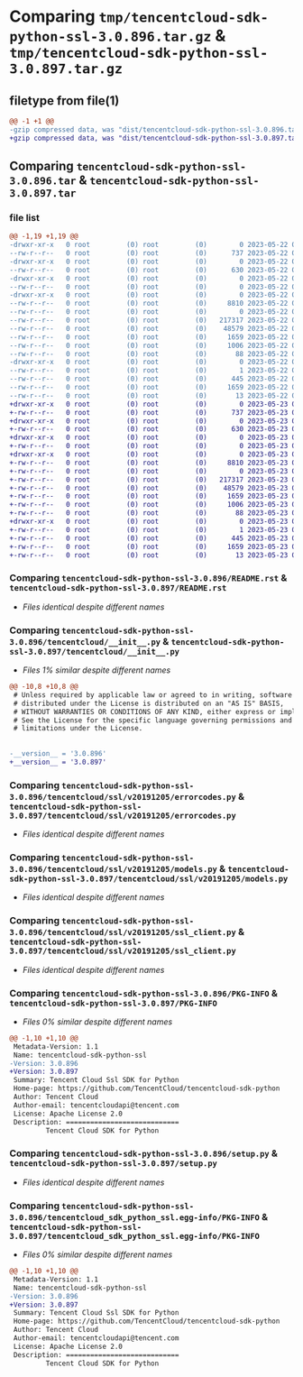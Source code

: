 # Comparing `tmp/tencentcloud-sdk-python-ssl-3.0.896.tar.gz` & `tmp/tencentcloud-sdk-python-ssl-3.0.897.tar.gz`

## filetype from file(1)

```diff
@@ -1 +1 @@
-gzip compressed data, was "dist/tencentcloud-sdk-python-ssl-3.0.896.tar", last modified: Mon May 22 00:31:27 2023, max compression
+gzip compressed data, was "dist/tencentcloud-sdk-python-ssl-3.0.897.tar", last modified: Tue May 23 02:30:34 2023, max compression
```

## Comparing `tencentcloud-sdk-python-ssl-3.0.896.tar` & `tencentcloud-sdk-python-ssl-3.0.897.tar`

### file list

```diff
@@ -1,19 +1,19 @@
-drwxr-xr-x   0 root         (0) root         (0)        0 2023-05-22 00:31:27.000000 tencentcloud-sdk-python-ssl-3.0.896/
--rw-r--r--   0 root         (0) root         (0)      737 2023-05-22 00:31:26.000000 tencentcloud-sdk-python-ssl-3.0.896/README.rst
-drwxr-xr-x   0 root         (0) root         (0)        0 2023-05-22 00:31:27.000000 tencentcloud-sdk-python-ssl-3.0.896/tencentcloud/
--rw-r--r--   0 root         (0) root         (0)      630 2023-05-22 00:31:26.000000 tencentcloud-sdk-python-ssl-3.0.896/tencentcloud/__init__.py
-drwxr-xr-x   0 root         (0) root         (0)        0 2023-05-22 00:31:27.000000 tencentcloud-sdk-python-ssl-3.0.896/tencentcloud/ssl/
--rw-r--r--   0 root         (0) root         (0)        0 2023-05-22 00:31:26.000000 tencentcloud-sdk-python-ssl-3.0.896/tencentcloud/ssl/__init__.py
-drwxr-xr-x   0 root         (0) root         (0)        0 2023-05-22 00:31:27.000000 tencentcloud-sdk-python-ssl-3.0.896/tencentcloud/ssl/v20191205/
--rw-r--r--   0 root         (0) root         (0)     8810 2023-05-22 00:31:26.000000 tencentcloud-sdk-python-ssl-3.0.896/tencentcloud/ssl/v20191205/errorcodes.py
--rw-r--r--   0 root         (0) root         (0)        0 2023-05-22 00:31:26.000000 tencentcloud-sdk-python-ssl-3.0.896/tencentcloud/ssl/v20191205/__init__.py
--rw-r--r--   0 root         (0) root         (0)   217317 2023-05-22 00:31:26.000000 tencentcloud-sdk-python-ssl-3.0.896/tencentcloud/ssl/v20191205/models.py
--rw-r--r--   0 root         (0) root         (0)    48579 2023-05-22 00:31:26.000000 tencentcloud-sdk-python-ssl-3.0.896/tencentcloud/ssl/v20191205/ssl_client.py
--rw-r--r--   0 root         (0) root         (0)     1659 2023-05-22 00:31:27.000000 tencentcloud-sdk-python-ssl-3.0.896/PKG-INFO
--rw-r--r--   0 root         (0) root         (0)     1006 2023-05-22 00:31:26.000000 tencentcloud-sdk-python-ssl-3.0.896/setup.py
--rw-r--r--   0 root         (0) root         (0)       88 2023-05-22 00:31:27.000000 tencentcloud-sdk-python-ssl-3.0.896/setup.cfg
-drwxr-xr-x   0 root         (0) root         (0)        0 2023-05-22 00:31:27.000000 tencentcloud-sdk-python-ssl-3.0.896/tencentcloud_sdk_python_ssl.egg-info/
--rw-r--r--   0 root         (0) root         (0)        1 2023-05-22 00:31:27.000000 tencentcloud-sdk-python-ssl-3.0.896/tencentcloud_sdk_python_ssl.egg-info/dependency_links.txt
--rw-r--r--   0 root         (0) root         (0)      445 2023-05-22 00:31:27.000000 tencentcloud-sdk-python-ssl-3.0.896/tencentcloud_sdk_python_ssl.egg-info/SOURCES.txt
--rw-r--r--   0 root         (0) root         (0)     1659 2023-05-22 00:31:27.000000 tencentcloud-sdk-python-ssl-3.0.896/tencentcloud_sdk_python_ssl.egg-info/PKG-INFO
--rw-r--r--   0 root         (0) root         (0)       13 2023-05-22 00:31:27.000000 tencentcloud-sdk-python-ssl-3.0.896/tencentcloud_sdk_python_ssl.egg-info/top_level.txt
+drwxr-xr-x   0 root         (0) root         (0)        0 2023-05-23 02:30:34.000000 tencentcloud-sdk-python-ssl-3.0.897/
+-rw-r--r--   0 root         (0) root         (0)      737 2023-05-23 02:30:34.000000 tencentcloud-sdk-python-ssl-3.0.897/README.rst
+drwxr-xr-x   0 root         (0) root         (0)        0 2023-05-23 02:30:34.000000 tencentcloud-sdk-python-ssl-3.0.897/tencentcloud/
+-rw-r--r--   0 root         (0) root         (0)      630 2023-05-23 02:30:34.000000 tencentcloud-sdk-python-ssl-3.0.897/tencentcloud/__init__.py
+drwxr-xr-x   0 root         (0) root         (0)        0 2023-05-23 02:30:34.000000 tencentcloud-sdk-python-ssl-3.0.897/tencentcloud/ssl/
+-rw-r--r--   0 root         (0) root         (0)        0 2023-05-23 02:30:34.000000 tencentcloud-sdk-python-ssl-3.0.897/tencentcloud/ssl/__init__.py
+drwxr-xr-x   0 root         (0) root         (0)        0 2023-05-23 02:30:34.000000 tencentcloud-sdk-python-ssl-3.0.897/tencentcloud/ssl/v20191205/
+-rw-r--r--   0 root         (0) root         (0)     8810 2023-05-23 02:30:34.000000 tencentcloud-sdk-python-ssl-3.0.897/tencentcloud/ssl/v20191205/errorcodes.py
+-rw-r--r--   0 root         (0) root         (0)        0 2023-05-23 02:30:34.000000 tencentcloud-sdk-python-ssl-3.0.897/tencentcloud/ssl/v20191205/__init__.py
+-rw-r--r--   0 root         (0) root         (0)   217317 2023-05-23 02:30:34.000000 tencentcloud-sdk-python-ssl-3.0.897/tencentcloud/ssl/v20191205/models.py
+-rw-r--r--   0 root         (0) root         (0)    48579 2023-05-23 02:30:34.000000 tencentcloud-sdk-python-ssl-3.0.897/tencentcloud/ssl/v20191205/ssl_client.py
+-rw-r--r--   0 root         (0) root         (0)     1659 2023-05-23 02:30:34.000000 tencentcloud-sdk-python-ssl-3.0.897/PKG-INFO
+-rw-r--r--   0 root         (0) root         (0)     1006 2023-05-23 02:30:34.000000 tencentcloud-sdk-python-ssl-3.0.897/setup.py
+-rw-r--r--   0 root         (0) root         (0)       88 2023-05-23 02:30:34.000000 tencentcloud-sdk-python-ssl-3.0.897/setup.cfg
+drwxr-xr-x   0 root         (0) root         (0)        0 2023-05-23 02:30:34.000000 tencentcloud-sdk-python-ssl-3.0.897/tencentcloud_sdk_python_ssl.egg-info/
+-rw-r--r--   0 root         (0) root         (0)        1 2023-05-23 02:30:34.000000 tencentcloud-sdk-python-ssl-3.0.897/tencentcloud_sdk_python_ssl.egg-info/dependency_links.txt
+-rw-r--r--   0 root         (0) root         (0)      445 2023-05-23 02:30:34.000000 tencentcloud-sdk-python-ssl-3.0.897/tencentcloud_sdk_python_ssl.egg-info/SOURCES.txt
+-rw-r--r--   0 root         (0) root         (0)     1659 2023-05-23 02:30:34.000000 tencentcloud-sdk-python-ssl-3.0.897/tencentcloud_sdk_python_ssl.egg-info/PKG-INFO
+-rw-r--r--   0 root         (0) root         (0)       13 2023-05-23 02:30:34.000000 tencentcloud-sdk-python-ssl-3.0.897/tencentcloud_sdk_python_ssl.egg-info/top_level.txt
```

### Comparing `tencentcloud-sdk-python-ssl-3.0.896/README.rst` & `tencentcloud-sdk-python-ssl-3.0.897/README.rst`

 * *Files identical despite different names*

### Comparing `tencentcloud-sdk-python-ssl-3.0.896/tencentcloud/__init__.py` & `tencentcloud-sdk-python-ssl-3.0.897/tencentcloud/__init__.py`

 * *Files 1% similar despite different names*

```diff
@@ -10,8 +10,8 @@
 # Unless required by applicable law or agreed to in writing, software
 # distributed under the License is distributed on an "AS IS" BASIS,
 # WITHOUT WARRANTIES OR CONDITIONS OF ANY KIND, either express or implied.
 # See the License for the specific language governing permissions and
 # limitations under the License.
 
 
-__version__ = '3.0.896'
+__version__ = '3.0.897'
```

### Comparing `tencentcloud-sdk-python-ssl-3.0.896/tencentcloud/ssl/v20191205/errorcodes.py` & `tencentcloud-sdk-python-ssl-3.0.897/tencentcloud/ssl/v20191205/errorcodes.py`

 * *Files identical despite different names*

### Comparing `tencentcloud-sdk-python-ssl-3.0.896/tencentcloud/ssl/v20191205/models.py` & `tencentcloud-sdk-python-ssl-3.0.897/tencentcloud/ssl/v20191205/models.py`

 * *Files identical despite different names*

### Comparing `tencentcloud-sdk-python-ssl-3.0.896/tencentcloud/ssl/v20191205/ssl_client.py` & `tencentcloud-sdk-python-ssl-3.0.897/tencentcloud/ssl/v20191205/ssl_client.py`

 * *Files identical despite different names*

### Comparing `tencentcloud-sdk-python-ssl-3.0.896/PKG-INFO` & `tencentcloud-sdk-python-ssl-3.0.897/PKG-INFO`

 * *Files 0% similar despite different names*

```diff
@@ -1,10 +1,10 @@
 Metadata-Version: 1.1
 Name: tencentcloud-sdk-python-ssl
-Version: 3.0.896
+Version: 3.0.897
 Summary: Tencent Cloud Ssl SDK for Python
 Home-page: https://github.com/TencentCloud/tencentcloud-sdk-python
 Author: Tencent Cloud
 Author-email: tencentcloudapi@tencent.com
 License: Apache License 2.0
 Description: ============================
         Tencent Cloud SDK for Python
```

### Comparing `tencentcloud-sdk-python-ssl-3.0.896/setup.py` & `tencentcloud-sdk-python-ssl-3.0.897/setup.py`

 * *Files identical despite different names*

### Comparing `tencentcloud-sdk-python-ssl-3.0.896/tencentcloud_sdk_python_ssl.egg-info/PKG-INFO` & `tencentcloud-sdk-python-ssl-3.0.897/tencentcloud_sdk_python_ssl.egg-info/PKG-INFO`

 * *Files 0% similar despite different names*

```diff
@@ -1,10 +1,10 @@
 Metadata-Version: 1.1
 Name: tencentcloud-sdk-python-ssl
-Version: 3.0.896
+Version: 3.0.897
 Summary: Tencent Cloud Ssl SDK for Python
 Home-page: https://github.com/TencentCloud/tencentcloud-sdk-python
 Author: Tencent Cloud
 Author-email: tencentcloudapi@tencent.com
 License: Apache License 2.0
 Description: ============================
         Tencent Cloud SDK for Python
```

